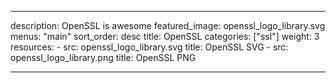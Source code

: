 
---
description: OpenSSL is awesome
featured_image: openssl_logo_library.svg
menus: "main"
sort_order: desc
title: OpenSSL
categories: ["ssl"]
weight: 3
resources:
    - src: openssl_logo_library.svg
      title: OpenSSL SVG
    - src: openssl_logo_library.png
      title: OpenSSL PNG

---
